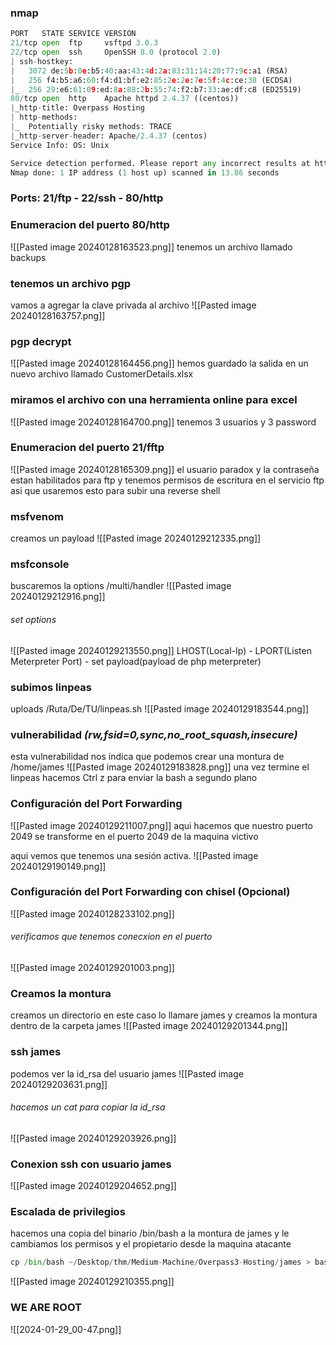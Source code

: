 ### nmap 
```python
PORT   STATE SERVICE VERSION
21/tcp open  ftp     vsftpd 3.0.3
22/tcp open  ssh     OpenSSH 8.0 (protocol 2.0)
| ssh-hostkey: 
|   3072 de:5b:0e:b5:40:aa:43:4d:2a:83:31:14:20:77:9c:a1 (RSA)
|   256 f4:b5:a6:60:f4:d1:bf:e2:85:2e:2e:7e:5f:4c:ce:38 (ECDSA)
|_  256 29:e6:61:09:ed:8a:88:2b:55:74:f2:b7:33:ae:df:c8 (ED25519)
80/tcp open  http    Apache httpd 2.4.37 ((centos))
|_http-title: Overpass Hosting
| http-methods: 
|_  Potentially risky methods: TRACE
|_http-server-header: Apache/2.4.37 (centos)
Service Info: OS: Unix

Service detection performed. Please report any incorrect results at https://nmap.org/submit/ .
Nmap done: 1 IP address (1 host up) scanned in 13.86 seconds
```
### Ports: 21/ftp - 22/ssh - 80/http

### Enumeracion del puerto 80/http

![[Pasted image 20240128163523.png]]
tenemos un archivo llamado backups

### tenemos un archivo pgp
vamos a agregar la clave privada al archivo 
![[Pasted image 20240128163757.png]]
### pgp decrypt

![[Pasted image 20240128164456.png]]
hemos guardado la salida en un nuevo archivo llamado CustomerDetails.xlsx
### miramos el archivo con una herramienta online para excel

![[Pasted image 20240128164700.png]]
tenemos 3 usuarios y 3 password

### Enumeracion del puerto 21/fftp

![[Pasted image 20240128165309.png]]
el usuario paradox y la contraseña estan habilitados para ftp y tenemos permisos de escritura en el servicio ftp asi que usaremos esto para subir una reverse shell

### msfvenom
creamos un payload
![[Pasted image 20240129212335.png]]
### msfconsole
buscaremos la options /multi/handler
![[Pasted image 20240129212916.png]]
###### set options
![[Pasted image 20240129213550.png]]
LHOST(Local-Ip) - LPORT(Listen Meterpreter Port)  - set payload(payload de php meterpreter)
### subimos linpeas
uploads /Ruta/De/TU/linpeas.sh
![[Pasted image 20240129183544.png]]

### vulnerabilidad *(rw,fsid=0,sync,no_root_squash,insecure)*
esta vulnerabilidad nos indica que podemos crear una montura de /home/james
![[Pasted image 20240129183828.png]]
una vez termine el linpeas hacemos Ctrl z para enviar la bash a segundo plano 
### Configuración del Port Forwarding 

![[Pasted image 20240129211007.png]]
aqui hacemos que nuestro puerto 2049 se transforme en el puerto 2049 de la maquina victivo

aqui vemos que  tenemos una sesión activa. 
![[Pasted image 20240129190149.png]]
### Configuración del Port Forwarding con chisel (Opcional)
![[Pasted image 20240128233102.png]]
###### verificamos que tenemos conecxion en el puerto
![[Pasted image 20240129201003.png]]
### Creamos la montura
creamos un directorio en este caso lo llamare james y creamos la montura dentro de la carpeta james
![[Pasted image 20240129201344.png]]
### ssh james
podemos ver la id_rsa del usuario james
![[Pasted image 20240129203631.png]]
###### hacemos un cat para copiar la id_rsa
![[Pasted image 20240129203926.png]]
### Conexion ssh con usuario james

![[Pasted image 20240129204652.png]]
### Escalada de privilegios
hacemos una copia del binario /bin/bash a la montura de james y le cambiamos los permisos y el propietario desde la maquina atacante
```python
cp /bin/bash ~/Desktop/thm/Medium-Machine/Overpass3-Hosting/james > bash.sh
```
![[Pasted image 20240129210355.png]]
### WE ARE ROOT

![[2024-01-29_00-47.png]]
